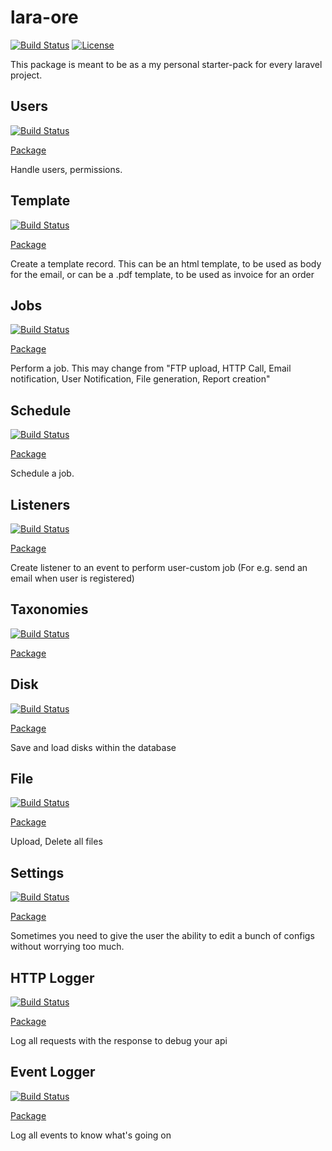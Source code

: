 # lara-ore

[![Build Status](https://travis-ci.org/railken/lara-ore.svg?branch=master)](https://travis-ci.org/railken/lara-ore)
[![License](https://img.shields.io/badge/License-MIT-yellow.svg)](https://opensource.org/licenses/MIT)

This package is meant to be as a my personal starter-pack for every laravel project.

## Users
[![Build Status](https://travis-ci.org/railken/lara-ore-user.svg?branch=master)](https://travis-ci.org/railken/lara-ore-user)

[Package](https://github.com/railken/lara-ore-user)

Handle users, permissions.

## Template
[![Build Status](https://travis-ci.org/railken/lara-ore-template.svg?branch=master)](https://travis-ci.org/railken/lara-ore-template)

[Package](https://github.com/railken/lara-ore-template)

Create a template record. This can be an html template, to be used as body for the email, or can be a .pdf template, to be used as invoice for an order

## Jobs
[![Build Status](https://travis-ci.org/railken/lara-ore-job.svg?branch=master)](https://travis-ci.org/railken/lara-ore-job)

[Package](https://github.com/railken/lara-ore-job)

Perform a job. This may change from "FTP upload, HTTP Call, Email notification, User Notification, File generation, Report creation"

## Schedule
[![Build Status](https://travis-ci.org/railken/lara-ore-schedule.svg?branch=master)](https://travis-ci.org/railken/lara-ore-schedule)

[Package](https://github.com/railken/lara-ore-schedule)

Schedule a job.

## Listeners
[![Build Status](https://travis-ci.org/railken/lara-ore-listener.svg?branch=master)](https://travis-ci.org/railken/lara-ore-listener)

[Package](https://github.com/railken/lara-ore-listener)

Create listener to an event to perform user-custom job (For e.g. send an email when user is registered)

## Taxonomies
[![Build Status](https://travis-ci.org/railken/lara-ore-taxonomies.svg?branch=master)](https://travis-ci.org/railken/lara-ore-taxonomies)

[Package](https://github.com/railken/lara-ore-taxonomies)

## Disk
[![Build Status](https://travis-ci.org/railken/lara-ore-disk.svg?branch=master)](https://travis-ci.org/railken/lara-ore-disk)

[Package](https://github.com/railken/lara-ore-disk)

Save and load disks within the database

## File
[![Build Status](https://travis-ci.org/railken/lara-ore-file.svg?branch=master)](https://travis-ci.org/railken/lara-ore-file)

[Package](https://github.com/railken/lara-ore-file)

Upload, Delete all files

## Settings
[![Build Status](https://travis-ci.org/railken/lara-ore-config.svg?branch=master)](https://travis-ci.org/railken/lara-ore-config)

[Package](https://github.com/railken/lara-ore-config)

Sometimes you need to give the user the ability to edit a bunch of configs without worrying too much.

## HTTP Logger
[![Build Status](https://travis-ci.org/railken/lara-ore-request-logger.svg?branch=master)](https://travis-ci.org/railken/lara-ore-request-logger)

[Package](https://github.com/railken/lara-ore-request-logger)

Log all requests with the response to debug your api

## Event Logger
[![Build Status](https://travis-ci.org/railken/lara-ore-event-logger.svg?branch=master)](https://travis-ci.org/railken/lara-ore-event-logger)

[Package](https://github.com/railken/lara-ore-event-logger)

Log all events to know what's going on
